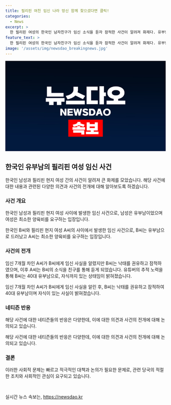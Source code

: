 ```yaml
---
title: 필리핀 여친 임신 나라 망신 함께 찾으셨다면 클릭!
categories:
  - News
excerpt: >
  한 필리핀 여성의 한국인 남자친구가 임신 소식을 듣자 잠적한 사건이 알려져 화제다. 유부남으로 드러난 한국인 B씨는 필리핀 여성에게 최소한 양육비를 받고 싶다는 호소에 유튜브를 통해 사실이 확인됐다. 친구를 통해 드러난 사실에 따르면 B씨는 이미 가정이 있었고, A씨와의 사이에서 생긴 아이를 지울 생각은 없다고 밝혔다. 필리핀에서는 낙태와 이혼이 금지돼 있어 상황은 더 복잡해졌다. 이에 네티즌들은 공개해야 한다는 목소리를 냈다. (총 단어수: 150)
feature_text: >
  한 필리핀 여성의 한국인 남자친구가 임신 소식을 듣자 잠적한 사건이 알려져 화제다. 유부남으로 드러난 한국인 B씨는 필리핀 여성에게 최소한 양육비를 받고 싶다는 호소에 유튜브를 통해 사실이 확인됐다. 친구를 통해 드러난 사실에 따르면 B씨는 이미 가정이 있었고, A씨와의 사이에서 생긴 아이를 지울 생각은 없다고 밝혔다. 필리핀에서는 낙태와 이혼이 금지돼 있어 상황은 더 복잡해졌다. 이에 네티즌들은 공개해야 한다는 목소리를 냈다. (총 단어수: 150)
image: '/assets/img/newsdao_breakingnews.jpg'
---
```


<p><img src="/assets/img/newsdao_breakingnews.jpg" alt="ranknews 속보" /></p>

<h2 data-ke-size="size26">한국인 유부남의 필리핀 여성 임신 사건</h2>

<p>한국인 남성과 필리핀 현지 여성 간의 사건이 알려져 큰 화제를 모았습니다. 해당 사건에 대한 내용과 관련된 다양한 의견과 사건의 전개에 대해 알아보도록 하겠습니다.</p>

<h3>사건 개요</h3>

<p>한국인 남성과 필리핀 현지 여성 사이에 발생한 임신 사건으로, 남성은 유부남이었으며 여성은 최소한 양육비를 요구하는 입장입니다.</p>

<p data-ke-size="size16">한국인 B씨와 필리핀 현지 여성 A씨의 사이에서 발생한 임신 사건으로, B씨는 유부남으로 드러났고 A씨는 최소한 양육비를 요구하는 입장입니다.</p>

<h3>사건의 전개</h3>

<p>임신 7개월 차인 A씨가 B씨에게 임신 사실을 알렸지만 B씨는 낙태를 권유하고 잠적하였으며, 이후 A씨는 B씨의 소식을 친구를 통해 듣게 되었습니다. 유튜버의 추적 노력을 통해 B씨는 40대 유부남으로, 자식까지 있는 상태임이 밝혀졌습니다.</p>

<p data-ke-size="size16">임신 7개월 차인 A씨가 B씨에게 임신 사실을 알린 후, B씨는 낙태를 권유하고 잠적하여 40대 유부남이며 자식이 있는 사실이 밝혀졌습니다.</p>

<h3>네티즌 반응</h3>

<p>해당 사건에 대한 네티즌들의 반응은 다양한데, 이에 대한 의견과 사건의 전개에 대해 논의되고 있습니다.</p>

<p data-ke-size="size16">해당 사건에 대한 네티즌들의 반응은 다양한데, 이에 대한 의견과 사건의 전개에 대해 논의되고 있습니다.</p>

<h3>결론</h3>

<p>이러한 사회적 문제는 빠르고 적극적인 대책과 논의가 필요한 문제로, 관련 당국의 적절한 조치와 사회적인 관심이 요구되고 있습니다.</p>

<p data-ke-size="size16">&nbsp;</p>
실시간 뉴스 속보는, <a href="https://newsdao.kr" rel="dofollow">https://newsdao.kr</a>


